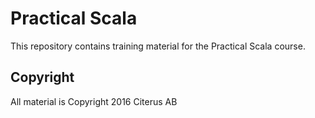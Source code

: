 # Practical Scala

This repository contains training material for the Practical Scala course.

## Copyright

All material is Copyright 2016 Citerus AB
